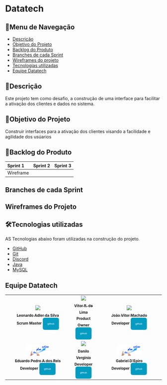 # Datatech
<h2>📜Menu de Navegação</h2>

- [Descrição](#descrição)
- [Objetivo do Projeto](#objetivo-do-projeto)
- [Backlog do Produto](#backlog-do-produto)
- [Branches de cada Sprint](#branches-de-cada-sprint)
- [Wireframes do projeto](#wireframes-do-projeto)
- [Tecnologias utilizadas](#tecnologias-utilizadas)
- [Equipe Datatech ](#equipe-datatech)

<h2>📝Descrição</h2>
Este projeto tem como desafio, a construção de uma interface para facilitar a ativação dos clientes e dados no sistema.

<h2>🎯Objetivo do Projeto</h2>
Construir interfaces para a ativação dos clientes visando a facilidade e agilidade dos usúarios

<h2>📄Backlog do Produto</h2>

|Sprint 1|Sprint 2|Sprint 3|
|:-------|:-------|:-------|
|Wireframe|




<h2>Branches de cada Sprint</h2>
<h2>Wireframes do Projeto</h2>



<h2>🛠Tecnologias utilizadas</h2>

AS Tecnologias abaixo foram utilizadas na construção do projeto.
- [GitHub](https://github.com/)
- [Git](https://github.com/)
- [Discord](https://discord.com/)
- [Java](https://www.java.com/pt-BR/)
- [MySQL](https://www.mysql.com/)


</table>
<h2>Equipe Datatech</h2>
<table>
<tr>
<td align="center">
<a href="https://github.com">
 
<img src="https://avatars.githubusercontent.com/u/88751032?v=4" width = "40%">            
<br />
<sub><b>Leonardo Adler da Silva</b></sub>
<br />
</a>
<sub><b>Scrum Master</b></sub>
<sub><b><a href="https://github.com/LeoAdlerr"><button style="background: #069cc2; border-radius: 6px; padding: 15px; cursor: pointer; color: #fff; border: none; font-size: 8px;">github</button></a></b></sub> 
<td align="center">
<a href="https://github.com">
 
 <img src="https://avatars.githubusercontent.com/u/56142288?v=4" width = "40%"> 
<br />
<sub><b>Vitor R. de Lima</b></sub>
<br />
</a>
<sub><b>Product Owner</b></sub>
<sub><b><a href="https://github.com/VilRL"><button style="background: #069cc2; border-radius: 6px; padding: 15px; cursor: pointer; color: #fff; border: none; font-size: 8px;">github</button></a></b></sub> 
<br />
</td>
<td align="center">
<a href="https://github.com">

 <img src="https://avatars.githubusercontent.com/u/88752151?v=4" width = "40%"> 
<br />
<sub><b>João Vitor Machado</b></sub>
<br />
</a>
<sub><b>Developer</b></sub>
<sub><b><a href="https://github.com/jmachadoo"><button style="background: #069cc2; border-radius: 6px; padding: 15px; cursor: pointer; color: #fff; border: none; font-size: 8px;">github</button></a></b></sub> 
<br />
</td>
</tr>
<tr>
<td align="center">
<a href="https://github.com">
 
 <img src="https://github.com/DatatechOffice/datatech_api/blob/main/IMG/idea-gde9a97bf5_1280.jpg" width = "40%"> 
<br />
<sub><b>Eduardo Pedro A dos Reis</b></sub>
<br />
</a>
<sub><b>Developer</b></sub>
<sub><b><a href="https://github.com/EduardoPedroA"><button style="background: #069cc2; border-radius: 6px; padding: 15px; cursor: pointer; color: #fff; border: none; font-size: 8px;">github</button></a></b></sub>
<br />
</td>
<td align="center">
<a href="https://github.com">
  
 <img src="https://avatars.githubusercontent.com/u/88066389?v=4" width = "40%"> 
<br />
<sub><b>Danilo Verginio</b></sub>
<br />
</a>
<sub><b>Developer</b></sub>
<sub><b><a href="https://github.com/Daniloel"><button style="background: #069cc2; border-radius: 6px; padding: 15px; cursor: pointer; color: #fff; border: none; font-size: 8px;">github</button></a></b></sub>
<br />
</td>
<td align="center">
<a href="https://github.com">
 
 <img src="https://github.com/DatatechOffice/datatech_api/blob/main/IMG/idea-gde9a97bf5_1280.jpg" width = "40%"> 
<br />
<sub><b>Gabriel D'Epiro</b></sub>
<br /> 
</a>
<sub><b>Developer</b></sub>
<sub><b><a href="https://github.com/GabrielDepiro"><button style="background: #069cc2; border-radius: 6px; padding: 15px; cursor: pointer; color: #fff; border: none; font-size: 8px;">github</button></a></b></sub>
<br />
</td>
</tr>
</table>



